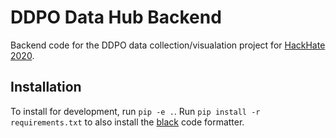 # DDPO Data Hub Backend

Backend code for the DDPO data collection/visualation project for [HackHate 2020](https://www.policecoders.org/home/hack-hate-2020/).

## Installation

To install for development, run `pip -e .`. Run `pip install -r requirements.txt` to also install the [black](https://black.readthedocs.io/en/stable/)
code formatter.
